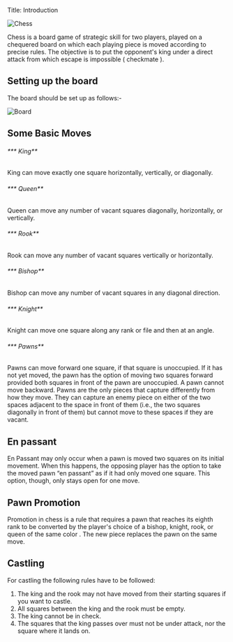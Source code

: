 Title: Introduction

![Chess](https://images.squarespace-cdn.com/content/v1/56396218e4b0dbf1a094d159/1540321984002-L797WX6YCNQ6J3K7696K/ke17ZwdGBToddI8pDm48kPG8wbQ6J8kW6GjOb_y6dy0UqsxRUqqbr1mOJYKfIPR7LoDQ9mXPOjoJoqy81S2I8N_N4V1vUb5AoIIIbLZhVYxCRW4BPu10St3TBAUQYVKcItP-uavOdQUNwbab8--ke-YllS1eDZP93HF9zP047baitqSAkTfj1CeSyCvlW8bd/chess+home+page.jpg?format=1500w)

Chess is a board game of strategic skill for two players, played on a chequered board on which each playing piece is moved according to precise rules. The objective is to put the opponent's king under a direct attack from which escape is impossible ( checkmate ).

## **Setting up the board**

The board should be set up as follows:-


![Board](https://miro.medium.com/max/1306/1*1VS0ChJwwd0vx1URrH-zOQ.png)


## **Some Basic Moves**

###### *** King**

King can move exactly one square horizontally, vertically, or diagonally. 

###### *** Queen**  

Queen can move any number of vacant squares diagonally, horizontally, or vertically.

###### *** Rook**

Rook can move any number of vacant squares vertically or horizontally. 

###### *** Bishop**  

Bishop can move any number of vacant squares in any diagonal direction.

###### *** Knight**  

Knight can move one square along any rank or file and then at an angle.

###### *** Pawns**

Pawns can move forward one square, if that square is unoccupied. If it has not yet moved, the pawn has the option of moving two squares forward provided both squares in front of the pawn are unoccupied. A pawn cannot move backward. Pawns are the only pieces that capture differently from how they move. They can capture an enemy piece on either of the two spaces adjacent to the space in front of them (i.e., the two squares diagonally in front of them) but cannot move to these spaces if they are vacant. 

## **En passant**

En Passant may only occur when a pawn is moved two squares on its initial movement. When this happens, the opposing player has the option to take the moved pawn “en passant” as if it had only moved one square. This option, though, only stays open for one move.

## **Pawn Promotion**

Promotion in chess is a rule that requires a pawn that reaches its eighth rank to be converted by the player's choice of a bishop, knight, rook, or queen of the same color . The new piece replaces the pawn on the same move.

## **Castling**

For castling the following rules have to be followed: 

1. The king and the rook may not have moved from their starting squares if you want to castle.  
2. All squares between the king and the rook must be empty.  
3. The king cannot be in check.  
4. The squares that the king passes over must not be under attack, nor the square where it lands on.  

